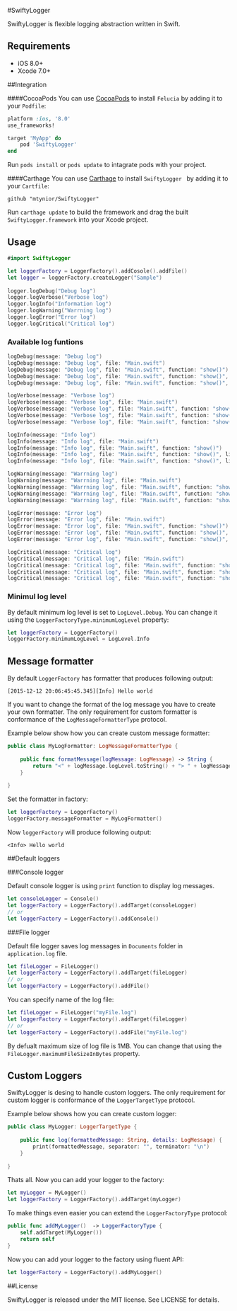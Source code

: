 #SwiftyLogger

SwiftyLogger is flexible logging abstraction written in Swift.

## Requirements

- iOS 8.0+
- Xcode 7.0+

##Integration

####CocoaPods
You can use [CocoaPods](http://cocoapods.org/) to install `Felucia` by adding it to your `Podfile`:

```ruby
platform :ios, '8.0'
use_frameworks!

target 'MyApp' do
	pod 'SwiftyLogger'
end
```
Run `pods install` or `pods update` to intagrate pods with your project.

####Carthage
You can use [Carthage](https://github.com/Carthage/Carthage) to install `SwiftyLogger ` by adding it to your `Cartfile`:

```
github "mtynior/SwiftyLogger"
```

Run `carthage update` to build the framework and drag the built `SwiftyLogger.framework` into your Xcode project.

## Usage

```swift
#import SwiftyLogger

let loggerFactory = LoggerFactory().addCosole().addFile()
let logger = loggerFactory.createLogger("Sample")
       
logger.logDebug("Debug log")
logger.logVerbose("Verbose log")
logger.logInfo("Information log")
logger.logWarning("Warrning log")
logger.logError("Error log")
logger.logCritical("Critical log")
```

### Available log funtions

```swift
logDebug(message: "Debug log")
logDebug(message: "Debug log", file: "Main.swift")
logDebug(message: "Debug log", file: "Main.swift", function: "show()")
logDebug(message: "Debug log", file: "Main.swift", function: "show()", line: 21)
logDebug(message: "Debug log", file: "Main.swift", function: "show()", line: 21, timestamp: NSDate())
```

```swift
logVerbose(message: "Verbose log")
logVerbose(message: "Verbose log", file: "Main.swift")
logVerbose(message: "Verbose log", file: "Main.swift", function: "show()")
logVerbose(message: "Verbose log", file: "Main.swift", function: "show()", line: 21)
logVerbose(message: "Verbose log", file: "Main.swift", function: "show()", line: 21, timestamp: NSDate())
```

```swift
logInfo(message: "Info log")
logInfo(message: "Info log", file: "Main.swift")
logInfo(message: "Info log", file: "Main.swift", function: "show()")
logInfo(message: "Info log", file: "Main.swift", function: "show()", line: 21)
logInfo(message: "Info log", file: "Main.swift", function: "show()", line: 21, timestamp: NSDate())
```

```swift
logWarning(message: "Warrning log")
logWarning(message: "Warrning log", file: "Main.swift")
logWarning(message: "Warrning log", file: "Main.swift", function: "show()")
logWarning(message: "Warrning log", file: "Main.swift", function: "show()", line: 21)
logWarning(message: "Warrning log", file: "Main.swift", function: "show()", line: 21, timestamp: NSDate())
```

```swift
logError(message: "Error log")
logError(message: "Error log", file: "Main.swift")
logError(message: "Error log", file: "Main.swift", function: "show()")
logError(message: "Error log", file: "Main.swift", function: "show()", line: 21)
logError(message: "Error log", file: "Main.swift", function: "show()", line: 21, timestamp: NSDate())
```
```swift
logCritical(message: "Critical log")
logCritical(message: "Critical log", file: "Main.swift")
logCritical(message: "Critical log", file: "Main.swift", function: "show()")
logCritical(message: "Critical log", file: "Main.swift", function: "show()", line: 21)
logCritical(message: "Critical log", file: "Main.swift", function: "show()", line: 21, timestamp: NSDate())
```

### Minimul log level
By default minimum log level is set to `LogLevel.Debug`. You can change it using the `LoggerFactoryType.minimumLogLevel` property: 

```swift
let loggerFactory = LoggerFactory()
loggerFactory.minimumLogLevel = LogLevel.Info
```

## Message formatter
By default `LoggerFactory` has formatter that produces following output:

```
[2015-12-12 20:06:45:45.345][Info] Hello world
```

If you want to change the format of the log message you have to create your own formatter. The only requirement for custom formatter is conformance of the `LogMessageFormatterType` protocol.

Example below show how you can create custom message formatter:

```swift
public class MyLogFormatter: LogMessageFormatterType {
    
    public func formatMessage(logMessage: LogMessage) -> String {
    	return "<" + logMessage.logLevel.toString() + "> " + logMessage.message
    }
    
}
```

Set the formatter in factory:

```swift
let loggerFactory = LoggerFactory()
loggerFactory.messageFormatter = MyLogFormatter()
```

Now `loggerFactory` will produce following output:

```
<Info> Hello world
```

##Default loggers

###Console logger

Default console logger is using `print` function to display log messages.

```swift
let consoleLogger = Console()
let loggerFactory = LoggerFactory().addTarget(consoleLogger)
// or 
let loggerFactory = LoggerFactory().addConsole()
```

###File logger

Default file logger saves log messages in `Documents` folder in `application.log` file.

```swift
let fileLogger = FileLogger()
let loggerFactory = LoggerFactory().addTarget(fileLogger)
// or 
let loggerFactory = LoggerFactory().addFile()
```

You can specify name of the log file:

```swift
let fileLogger = FileLogger("myFile.log")
let loggerFactory = LoggerFactory().addTarget(fileLogger)
// or 
let loggerFactory = LoggerFactory().addFile("myFile.log")
```
By defualt maximum size of log file is 1MB. You can change that using the `FileLogger.maximumFileSizeInBytes` property.

## Custom Loggers
SwiftyLogger is desing to handle custom loggers. The only requirement for custom logger is conformance of the `LoggerTargetType` protocol. 

Example below shows how you can create custom logger:

```swift
public class MyLogger: LoggerTargetType {
   
    public func log(formattedMessage: String, details: LogMessage) {
        print(formattedMessage, separator: "", terminator: "\n")
    }
    
}
```

Thats all. Now you can add your logger to the factory:

```swift
let myLogger = MyLogger()
let loggerFactory = LoggerFactory().addTarget(myLogger)
```

To make things even easier you can extend the `LoggerFactoryType` protocol:

```swift 
public func addMyLogger()  -> LoggerFactoryType {
	self.addTarget(MyLogger())
   	return self
}
```
Now you can add your logger to the factory using fluent API:

```swift
let loggerFactory = LoggerFactory().addMyLogger()
```

##License

SwiftyLogger is released under the MIT license. See LICENSE for details.
